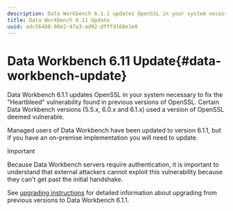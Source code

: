 ```yaml
---
description: Data Workbench 6.1.1 updates OpenSSL in your system necessary to fix the "Heartbleed" vulnerability found in previous versions of OpenSSL. Certain Data Workbench versions (5.5.x, 6.0.x and 6.1.x) used a version of OpenSSL deemed vulnerable.
title: Data Workbench 6.11 Update
uuid: adc564b8-80e2-47a3-ad92-dfffd168e1e0
---
```


# Data Workbench 6.11 Update{#data-workbench-update}

Data Workbench 6.1.1 updates OpenSSL in your system necessary to fix the "Heartbleed" vulnerability found in previous versions of OpenSSL. Certain Data Workbench versions (5.5.x, 6.0.x and 6.1.x) used a version of OpenSSL deemed vulnerable.

Managed users of Data Workbench have been updated to version 6.1.1, but if you have an on-premise implementation you will need to update.

>[!IMPORTANT]
>
>Because Data Workbench servers require authentication, it is important to understand that external attackers cannot exploit this vulnerability because they can't get past the initial handshake.

See [upgrading instructions](../../home/c-inst-svr/c-upgrd-uninst-sftwr/c-upgrd-sftwr/c-6-0-to-6-1-upgrade/c-6-0-to-6-1-upgrade.md#concept-fe2c858705434896941a7885ff17bb9c) for detailed information about upgrading from previous versions to Data Workbench 6.1.1. 
